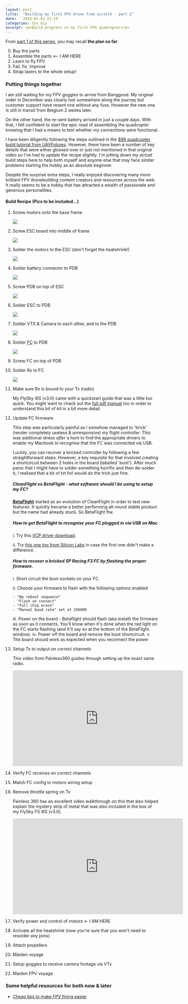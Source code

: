 ```yaml
---
layout: post
title:  "Building my first FPV drone from scratch - part 2"
date:   2018-02-03 21:19
categories: fpv diy
excerpt: <p>Build progress on my first FPV quadcopter</p>
---
```


From [part 1 of this series](2018-01-06-fpv-drone-building-part1), you may recall **the plan so far**:

0. Buy the parts
1. Assemble the parts <-- I AM HERE
2. Learn to fly FPV
3. Fail, fix, improve
4. Strap lasers to the whole setup!

### Putting things together
I am *still* waiting for my FPV goggles to arrive from Banggood. My original order in December was clearly lost somewhere along the journey but customer support have resent one without any fuss. However the new one is still in transit from Belgium 2 weeks later.

On the other hand, the re-sent battery arrived in just a couple days. With that, I felt confident to start the epic road of assembling the quadcopter knowing that I had a means to test whether my connections were functional.

I have been diligently following the steps outlined in the [$99 quadcopter build tutorial from UAVFutures](https://www.youtube.com/watch?v=Avp8MurmeEY). However, there have been a number of key details that were either glossed over or just not mentioned in that original video so I've had to update the recipe slightly. I'm jotting down my *actual* build steps here to help both myself and anyone else that may face similar problems starting the hobby as an absolute beginner.

Despite the surprise extra steps, I really enjoyed discovering many more brilliant FPV dronebuilding content creators and resources across the web. It really seems to be a hobby that has attracted a wealth of passionate and generous personalities.

#### Build Recipe (Pics to be included...)
1. Screw motors onto the base frame

    <a href='https://photos.google.com/share/AF1QipMi-UT393KImg4ALPFbOV-ke4y9VRdqiU04pzCvcLklfbJ5ymJpilSLmUTsN7FwtA?key=UWt5anNNM3BDaVR5MkRmRVZVZFpYbmt1MVYzTlF3&source=ctrlq.org'><img src='https://lh3.googleusercontent.com/bB-J5cxvCJAOcCkC-wyg7cK4TdCE4REGjuGNYi5a_bIUobl__O-G7L1kdbb2DUKLH6t_LwBeSjeOY9GtLkXuyJPflLQu6jj0gAMbF0hu0fiVUCyzUhTV58aryHQXK-izsmoUHR7OPHI' /></a>
2. Screw ESC board into middle of frame

    <a href='https://photos.google.com/share/AF1QipNvlOl_Orzkm6Q6fuWhCb1auoWBQSBxwLeJ2ecK9T46WgjXZwOim8ZAt4NXtVHetw?key=WkV6cDJxWldiUWVDNU1EaEVqel9WSHYtMFRJUnhB&source=ctrlq.org'><img src='https://lh3.googleusercontent.com/cSObjNFESHzDSUOnKF-lBG8Bt1Uh1Yhx4Yi6LVr_Cw4Ptv4ZxIg1SiS2SKKmszJa8i9vnHWxrtMYIJWUlkBUTtF1gpiiY_fMPj-2Qggtns01cxe54CWD4X951K94FyqspCfW8VuGfHo' /></a>
3. Solder the motors to the ESC (don't forget the heatshrink!)

    <a href='https://photos.google.com/share/AF1QipPJ0oWgB6Yf_rhogLNmetdbkRZ4RFbXvzcc0YDdIXD3cNSQavorhQIL_9WB9ZJMSw?key=VGRzMURNVEFRS2RJWEtZLW9JcHd2NG1Xa2Mwc3hR&source=ctrlq.org'><img src='https://lh3.googleusercontent.com/AWc8GdXqDjbWVCGBl0jyZTZsa_umFpaFqI3grl9TDTXRBnwRV8g6EDqTTVjOce9CxkqO3jn8YXrW0HS7fyhDj-mmMlz-ipUcjrbYb1aOY-Zn_Aybm7Q1RSLPuuVR-QTNVPDwPdZ7X9I' /></a>
4. Solder battery connector to PDB

    <a href='https://photos.google.com/share/AF1QipPLtGpBSw8mUxzCtq1m0hO1R4PQCvKQgCr_koWhuF3FpsUl-wRSCRI2nLLAdVJKvw?key=bWdBS1VYQnpQNVl3Wm9hMTdDdVlZMmk0dTZSdTRR&source=ctrlq.org'><img src='https://lh3.googleusercontent.com/pFqgOutkC83BVLF-y5lAA_KSlpP5xVnStCVsupGhOYp-IkSg0SL48zu0_-ErYzIuC2TzsnXZKvvAwo06P8LHDJ1A8pKktT2U710Mc4CW7-USS6pZn98qlkBY1moz35iojr44SQcHJao' /></a>
5. Screw PDB on top of ESC

    <a href='https://photos.google.com/share/AF1QipPDXpMmWq5EVPvss337uYokCgRsnqi06_E5cp3BvZVg4YNDIwwjpgImYiqzTWBrXQ?key=QXRtaGU1N1EyaU9kMEhiWTBXdkp4ZERlY2xPeFFn&source=ctrlq.org'><img src='https://lh3.googleusercontent.com/75jyivxhE1lyvU2AQ7gJV4EGkUrj0sNW2q_xSvePRhpV_eVGhMwmoJVDB34gGUsVJ6Fy9ZEZkhN5fY454RVpLsrjeH1duio8RZzMJo_p5qrKMbiDpS2cEZew1TkYoBEBSI4U85JySrs' /></a>
6. Solder ESC to PDB

    <a href='https://photos.google.com/share/AF1QipOfC7g3isik-LTAxTCfgZxdsJIZzmik_R-cUj-AtbBtKD6_RdB-r-YmI71rMwz_fw?key=bE1RajZWRkR1VUxDb2hYQWc3QjdVYmtvMWEtQWt3&source=ctrlq.org'><img src='https://lh3.googleusercontent.com/mgB02jd2MPMNVgricg8PGkuZtl1lWGSK6tRYEDgQ9fFu9qPYFB34jVZutQ7t5rQnaT4-EdhcZFOYpNe6U8-jQ3Wrmcg8JunjkFsYTgzaHUXQxRNXJlnA49nwTzvvGCCKsNfCfC1QxQQ' /></a>
7. Solder VTX & Camera to each other, and to the PDB

    <a href='https://photos.google.com/share/AF1QipOs0m4OdZNr0gojDHUlwg2fkHBrO3xi1UpE4BqCnDjpQVNHcljQgAM1LWTXv_rw5A?key=bTJHZS1QQmNmbkp1M1NoeVBFNHB5ZGZzZVZEaE5B&source=ctrlq.org'><img src='https://lh3.googleusercontent.com/T-0qM0pk7EySE7RUZ8TcnrX-YiDie42MQDsjihhiOvL_CF1Ys4PO4qyySf6KUc0Anvki2slfGhANS09tf-I3bRGdjaTEDPsJxiqqKJ81A1pgD3zsdZ2IF72RiWHMwt85YVqU_wO60qg' /></a>
8. Solder [FC](https://github.com/cleanflight/cleanflight/blob/master/docs/Board%20-%20SPRacingF3.md) to PDB

    <a href='https://photos.google.com/share/AF1QipMBqXdQQtF-HzOj5DxMGgjbUypY3twyK8RHgBrypTMIMEfJX2pe5tszP9yE332qEA?key=WjlSekhtdzdZbm51Y0MtOTBOUHpVUnp1RWRaUjRn&source=ctrlq.org'><img src='https://lh3.googleusercontent.com/CRqKcwCpUHBASFAHzcVOT9aqeiGahwUF_xGXKKT5jJKLguGG2cHf_SvHJQyzFimzriLHJizBUaUpT6RADyAfdKgSyx4Nk9B4EFQPCDQ158eUfHbRmPIM-1LnTAljVEItjEeKYkQWHyk' /></a>
9. Screw FC on top of PDB
10. Solder Rx to FC

    <a href='https://photos.google.com/share/AF1QipPK_qgjwHisvmfLCseROfoALp6rOPkFCzZgso1KMlhQErz_5kYS5NzcB3gQtfwVrg?key=NUdYSlpLRk1aQ2hSZG9pWHRKelc2ZFpvZi1CdnFR&source=ctrlq.org'><img src='https://lh3.googleusercontent.com/HHt6lfrAjTONpjLSU6X5F-AnHrr-fCHQq7SPCZchMOep0rC0KpVKRZA_LaVg_ZvWrw-gGxIsV-vKKXCNxkF51mzqtryHWZOSnS2oaQmJN9yLvMlxBw5Fj66d8bRGqneb8ptxQYnn-R4' /></a>
11. Make sure Rx is bound to your Tx (radio)
    
    My FlySky i6S (v3.0) came with a quickstart guide that was a little too quick. You might want to check out the [full pdf manual](https://www.flyingtech.co.uk/sites/default/files/product_files/FS-i6S-MANUAL-EN-20161001.pdf) too in order to  understand this bit of kit in a bit more detail.

12. Update FC firmware
    
    This step was particularly painful as I somehow managed to 'brick' (render completely useless & unresponsive) my flight controller. This was additional stress *after* a hunt to find the appropriate drivers to enable my Macbook to recognise that the FC was connected via USB.

    Luckily, you can recover a bricked controller by following a few straightforward steps. However, a key requisite for that involved creating a shortcircuit between 2 holes in the board (labelled 'boot'). After much panic that I might have to solder something horrific and then de-solder it, I realised that a bit of tin foil would do the trick just fine.

    ##### CleanFlight vs BetaFlight - what software should I be using to setup my FC?
    [**BetaFlight**](https://github.com/betaflight/betaflight-configurator/releases/latest) started as an evolution of CleanFlight in order to test new features. It quickly became a better performing all-round stable product but the name had already stuck. So BetaFlight ftw.

    ##### How to get BetaFlight to recognise your FC plugged in via USB on Mac
    i. Try this [VCP driver download](http://www.ftdichip.com/Drivers/VCP.htm).
    
    ii. Try [this one too from Silicon Labs](https://www.silabs.com/products/development-tools/software/usb-to-uart-bridge-vcp-drivers) in case the first one didn't make a difference.

    ##### How to recover a bricked SP Racing F3 FC by flashing the proper firmware.

    i. Short circuit the boot sockets on your FC
    
    ii. Choose your firmware to flash with the following options enabled
        
        - "No reboot sequence"
        - "Flash on connect"
        - "Full chip erase"
        - "Manual baud rate" set at 256000
    iii. Power on the board - Betaflight should flash (aka install) the firmware as soon as it connects. You'll know when it's done when the red light on the FC starts flashing (and it'll say so at the bottom of the BetaFlight window).
    iv. Power off the board and remove the boot shortcircuit.
    v. The board should work as expected when you reconnect the power

13. Setup Tx to output on correct channels

    This video from Painless360 guides through setting up the exact same radio.
    <iframe width="560" height="315" src="https://www.youtube.com/embed/K2pPVRTQgi0" frameborder="0" allow="autoplay; encrypted-media" allowfullscreen></iframe>
14. Verify FC receives on correct channels
15. Match FC config to motors wiring setup
16. Remove throttle spring on Tx

    Painless 360 has an excellent video walkthrough on this that also helped explain the mystery strip of metal that was also included in the box of my FlySky FS i6S (v3.0).
    <iframe width="560" height="315" src="https://www.youtube.com/embed/-7d1e8L2jb4" frameborder="0" allow="autoplay; encrypted-media" allowfullscreen></iframe>

17. Verify power and control of motors <- I AM HERE
18. Activate all the heatshrink (now you're sure that you won't need to resolder any joins)
18. Attach propellers
19. Maiden voyage
20. Setup goggles to receive camera footage via VTx
21. Maiden FPV voyage

### Some helpful resources for both now & later
- [Cheap tips to make FPV flying easier](https://irjayjay.blogspot.co.uk/2017/05/cheap-ways-to-improve-your-fpv-flying.html)
